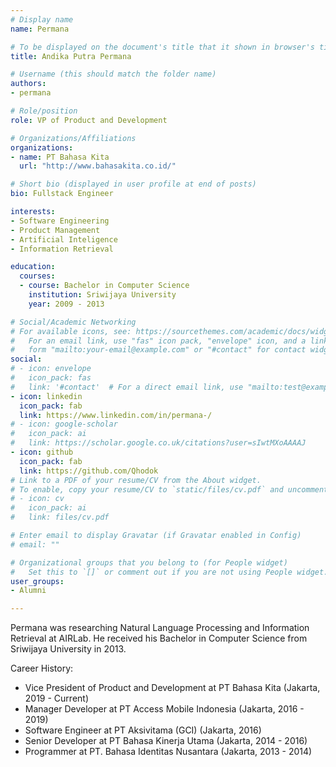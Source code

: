 ```yaml
---
# Display name
name: Permana

# To be displayed on the document's title that it shown in browser's title bar
title: Andika Putra Permana

# Username (this should match the folder name)
authors:
- permana

# Role/position
role: VP of Product and Development

# Organizations/Affiliations
organizations:
- name: PT Bahasa Kita
  url: "http://www.bahasakita.co.id/"

# Short bio (displayed in user profile at end of posts)
bio: Fullstack Engineer

interests:
- Software Engineering
- Product Management
- Artificial Inteligence
- Information Retrieval

education:
  courses:
  - course: Bachelor in Computer Science
    institution: Sriwijaya University
    year: 2009 - 2013

# Social/Academic Networking
# For available icons, see: https://sourcethemes.com/academic/docs/widgets/#icons
#   For an email link, use "fas" icon pack, "envelope" icon, and a link in the
#   form "mailto:your-email@example.com" or "#contact" for contact widget.
social:
# - icon: envelope
#   icon_pack: fas
#   link: '#contact'  # For a direct email link, use "mailto:test@example.org".
- icon: linkedin
  icon_pack: fab
  link: https://www.linkedin.com/in/permana-/
# - icon: google-scholar
#   icon_pack: ai
#   link: https://scholar.google.co.uk/citations?user=sIwtMXoAAAAJ
- icon: github
  icon_pack: fab
  link: https://github.com/Qhodok
# Link to a PDF of your resume/CV from the About widget.
# To enable, copy your resume/CV to `static/files/cv.pdf` and uncomment the lines below.
# - icon: cv
#   icon_pack: ai
#   link: files/cv.pdf

# Enter email to display Gravatar (if Gravatar enabled in Config)
# email: ""

# Organizational groups that you belong to (for People widget)
#   Set this to `[]` or comment out if you are not using People widget.
user_groups:
- Alumni

---
```


<!--- Biography --->

Permana was researching Natural Language Processing and Information Retrieval at AIRLab.
He received his Bachelor in Computer Science from Sriwijaya University in 2013.

Career History:

- Vice President of Product and Development at PT Bahasa Kita (Jakarta, 2019 - Current)
- Manager Developer at PT Access Mobile Indonesia (Jakarta, 2016 - 2019)
- Software Engineer at PT Aksivitama (GCI) (Jakarta, 2016)
- Senior Developer at PT Bahasa Kinerja Utama (Jakarta, 2014 - 2016)
- Programmer at PT. Bahasa Identitas Nusantara (Jakarta, 2013 - 2014)



